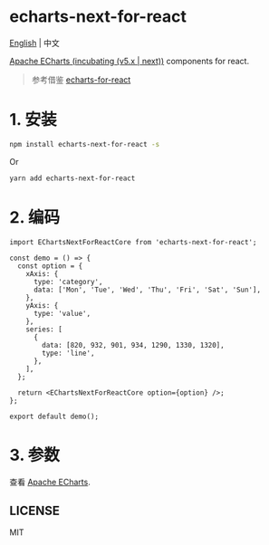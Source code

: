 # echarts-next-for-react

[English](https://github.com/BigFaceMaster/echarts-next-for-react/blob/master/README.md) | 中文

[Apache ECharts (incubating (v5.x | next))](https://github.com/apache/incubator-echarts) components for react.

> 参考借鉴 [echarts-for-react](https://github.com/hustcc/echarts-for-react)

# 1. 安装

```sh
npm install echarts-next-for-react -s
```

Or

```sh
yarn add echarts-next-for-react
```

# 2. 编码

```tsx
import EChartsNextForReactCore from 'echarts-next-for-react';

const demo = () => {
  const option = {
    xAxis: {
      type: 'category',
      data: ['Mon', 'Tue', 'Wed', 'Thu', 'Fri', 'Sat', 'Sun'],
    },
    yAxis: {
      type: 'value',
    },
    series: [
      {
        data: [820, 932, 901, 934, 1290, 1330, 1320],
        type: 'line',
      },
    ],
  };

  return <EChartsNextForReactCore option={option} />;
};

export default demo();
```

# 3. 参数

查看 [Apache ECharts](https://echarts.apache.org/en/index.html).

## LICENSE

MIT
